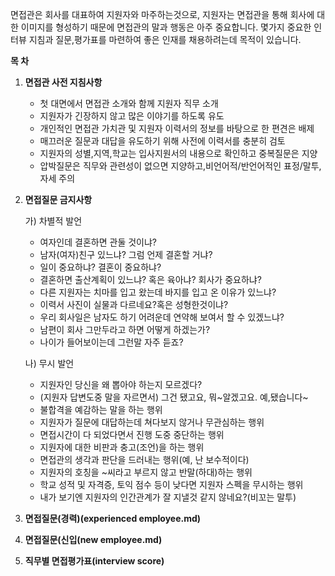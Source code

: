 면접관은 회사를 대표하여 지원자와 마주하는것으로, 지원자는 면접관을 통해 회사에 대한 이미지를 형성하기 때문에 면접관의 말과 행동은 아주 중요합니다. 
몇가지 중요한 인터뷰 지침과 질문,평가표를 마련하여 좋은 인재를 채용하려는데 목적이 있습니다.



**목 차**

1. **면접관 사전 지침사항**

   * 첫 대면에서 면접관 소개와 함께 지원자 직무 소개
   * 지원자가 긴장하지 않고 많은 이야기를 하도록 유도
   * 개인적인 면접관 가치관 및 지원자 이력서의 정보를 바탕으로 한 편견은 배제
   * 매끄러운 질문과 대답을 유도하기 위해 사전에 이력서를 충분히 검토
   * 지원자의 성별,지역,학교는 입사지원서의 내용으로 확인하고 중복질문은 지양
   * 압박질문은 직무와 관련성이 없으면 지양하고,비언어적/반언어적인 표정/말투,자세 주의

2. **면접질문 금지사항**

   가) 차별적 발언

   * 여자인데 결혼하면 관둘 것이냐?
   * 남자(여자)친구 있느냐? 그럼 언제 결혼할 거냐?
   * 일이 중요하냐? 결혼이 중요하냐?
   * 결혼하면 출산계획이 있느냐? 혹은 육아냐? 회사가 중요하냐?
   * 다른 지원자는 치마를 입고 왔는데 바지를 입고 온 이유가 있느냐?
   * 이력서 사진이 실물과 다르네요?혹은 성형한것이냐?
   * 우리 회사일은 남자도 하기 어려운데 연약해 보여서 할 수 있겠느냐?
   * 남편이 회사 그만두라고 하면 어떻게 하겠는가?
   * 나이가 들어보이는데 그런말 자주 듣죠?

   나)  무시 발언

   * 지원자인 당신을 왜 뽑아야 하는지 모르겠다?
   * (지원자 답변도중 말을 자르면서) 그건 됐고요, 뭐~알겠고요. 예,됐습니다~
   * 불합격을 예감하는 말을 하는 행위
   * 지원자가 질문에 대답하는데 쳐다보지 않거나 무관심하는 행위
   * 면접시간이 다 되었다면서 진행 도중 중단하는 행위
   * 지원자에 대한 비판과 충고(조언)을 하는 행위
   * 면접관의 생각과 판단을 드러내는 행위(예, 난 보수적이다)
   * 지원자의 호칭을 ~씨라고 부르지 않고 반말(하대)하는 행위
   * 학교 성적 및 자격증, 토익 점수 등이 낮다면 지원자 스펙을 무시하는 행위
   * 내가 보기엔 지원자의 인간관계가 잘 지낼것 같지 않네요?(비꼬는 말투)

3. **면접질문(경력)(experienced employee.md)**

4. **면접질문(신입(new employee.md)**

5. **직무별 면접평가표(interview score)**

